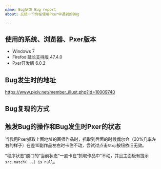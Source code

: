 ```yaml
---
name: Bug反馈 Bug report
about: 反馈一个你在使用Pxer中遇到的Bug

---
```


<!--
:tada:感谢为Pxer项目做出贡献~
我们会在Github上跟进你的请求，请注意查收邮件提醒或检查Github notifications
-->

<!--
    请参考下面给出的模板，然后自行修改对应信息。
    Tips: 如果需要附加截图直接将截图文件拖到本文本框中即可
-->

<!--
    请在标题中简述Bug出现在哪个页面+Pxer的状态
    如：搜索页Pxer报src.match(...) is null
-->

## 使用的系统、浏览器、Pxer版本

- Windows 7
- Firefox 延长支持版 47.4.0
- Pxer开发版 6.0.2

## Bug发生时的地址

https://www.pixiv.net/member_illust.php?id=10009740

<!-- 这里贴的地址，作品数要越少越好，不要直接贴个几十万的搜索页地址 -->

## Bug复现的方式

<!-- 如果bug在以上提到的地址并不是100%出现，请在这里简述bug复现的条件（例如：只有在设置了ID过滤后才会出现） -->

## 触发Bug的操作和Bug发生时Pxer的状态

当我用Pxer抓取上面地址的画师作品时，抓取到后面的时候偶尔会（30%几率左右的样子）在差10副作品左右时卡住不动，尝试过点击`Stop`按钮依旧无效。

“程序状态”窗口的“当前状态”一直卡在“抓取作品中”不动，并且主面板有提示`src.match(...) is null`。
